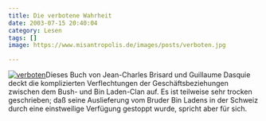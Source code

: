 ```yaml
---
title: Die verbotene Wahrheit
date: 2003-07-15 20:40:04
category: Lesen
tags: []
image: https://www.misantropolis.de/images/posts/verboten.jpg

---
```


[![](http://www.misantropolis.de/wp-content/uploads/2008/04/verboten.jpg "verboten")](http://www.misantropolis.de/wp-content/uploads/2008/04/verboten.jpg)Dieses Buch von Jean-Charles Brisard und Guillaume Dasquie deckt die komplizierten Verflechtungen der Geschäftsbeziehungen zwischen dem Bush- und Bin Laden-Clan auf.
Es ist teilweise sehr trocken geschrieben; daß seine Auslieferung vom Bruder Bin Ladens in der Schweiz durch eine einstweilige Verfügung gestoppt wurde, spricht aber für sich.
